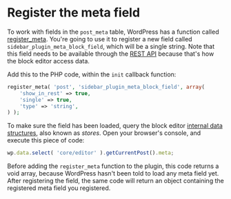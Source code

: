 # Register the meta field

To work with fields in the `post_meta` table, WordPress has a function called [register_meta](https://developer.wordpress.org/reference/functions/register_meta/). You're going to use it to register a new field called `sidebar_plugin_meta_block_field`, which will be a single string. Note that this field needs to be available through the [REST API](https://developer.wordpress.org/rest-api/) because that's how the block editor access data.

Add this to the PHP code, within the `init` callback function:

```php
register_meta( 'post', 'sidebar_plugin_meta_block_field', array(
	'show_in_rest' => true,
	'single' => true,
	'type' => 'string',
) );
```

To make sure the field has been loaded, query the block editor [internal data structures](/docs/designers-developers/developers/data/README.md), also known as _stores_. Open your browser's console, and execute this piece of code:

```js
wp.data.select( 'core/editor' ).getCurrentPost().meta;
```

Before adding the `register_meta` function to the plugin, this code returns a void array, because WordPress hasn't been told to load any meta field yet. After registering the field, the same code will return an object containing the registered meta field you registered.
